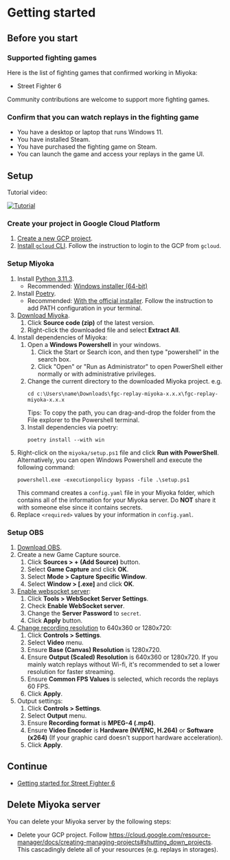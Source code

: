 # Getting started

## Before you start

### Supported fighting games

Here is the list of fighting games that confirmed working in Miyoka:

- Street Fighter 6

Community contributions are welcome to support more fighting games.

### Confirm that you can watch replays in the fighting game

- You have a desktop or laptop that runs Windows 11.
- You have installed Steam.
- You have purchased the fighting game on Steam.
- You can launch the game and access your replays in the game UI.

## Setup

Tutorial video:

[![Tutorial](https://img.youtube.com/vi/DYYpQVEDRVA/0.jpg)](https://www.youtube.com/watch?v=DYYpQVEDRVA)

### Create your project in Google Cloud Platform

1. [Create a new GCP project](https://cloud.google.com/resource-manager/docs/creating-managing-projects#console).
1. [Install `gcloud` CLI](https://cloud.google.com/sdk/docs/install). Follow the instruction to login to the GCP from `gcloud`.

### Setup Miyoka

1. Install [Python 3.11.3](https://www.python.org/downloads/windows/).
    - Recommended: [Windows installer (64-bit)](https://www.python.org/ftp/python/3.11.9/python-3.11.9-amd64.exe)
1. Install [Poetry](https://python-poetry.org/docs/#installing-with-pipx).
    - Recommended: [With the official installer](https://python-poetry.org/docs/#installing-with-the-official-installer). Follow the instruction to add PATH configuration in your terminal.
1. [Download Miyoka](https://github.com/fgcreplaymiyoka/fgc-replay-miyoka/releases).
    1. Click **Source code (zip)** of the latest version.
    1. Right-click the downloaded file and select **Extract All**.
1. Install dependencies of Miyoka:
    1. Open a **Windows Powershell** in your windows.
        1. Click the Start or Search icon, and then type "powershell" in the search box.
        1. Click "Open" or "Run as Administrator" to open PowerShell either normally or with administrative privileges.
    1. Change the current directory to the downloaded Miyoka project. e.g.
        ```shell
        cd c:\Users\name\Downloads\fgc-replay-miyoka-x.x.x\fgc-replay-miyoka-x.x.x
        ```
        Tips: To copy the path, you can drag-and-drop the folder from the File explorer to the Powershell terminal.
    1. Install dependencies via poetry:
        ```shell
        poetry install --with win
        ```
1. Right-click on the `miyoka/setup.ps1` file and click **Run with PowerShell**.
    Alternatively, you can open Windows Powershell and execute the following command:
    ```shell
    powershell.exe -executionpolicy bypass -file .\setup.ps1
    ```
    This command creates a `config.yaml` file in your Miyoka folder, which
    contains all of the information for your Miyoka server.
    Do **NOT** share it with someone else since it contains secrets.
1. Replace `<required>` values by your information in `config.yaml`.

### Setup OBS

1. [Download OBS](https://obsproject.com/download).
1. Create a new Game Capture source.
    1. Click **Sources > + (Add Source)** button.
    1. Select **Game Capture** and click **OK**.
    1. Select **Mode > Capture Specific Window**.
    1. Select **Window > [<game-title>.exe]** and click **OK**.
1. [Enable websocket server](https://fms-manual.readthedocs.io/en/latest/audience-display/obs-integration/obs-websockets.html):
    1. Click **Tools > WebSocket Server Settings**.
    1. Check **Enable WebSocket server**.
    1. Change the **Server Password** to `secret`.
    1. Click **Apply** button.
1. [Change recording resolution](https://obsproject.com/kb/standard-recording-output-guide) to 640x360 or 1280x720:
    1. Click **Controls > Settings**.
    1. Select **Video** menu.
    1. Ensure **Base (Canvas) Resolution** is 1280x720.
    1. Ensure **Output (Scaled) Resolution** is 640x360 or 1280x720. If you mainly watch replays without Wi-fi, it's recommended to set a lower resolution for faster streaming.
    1. Ensure **Common FPS Values** is selected, which records the replays 60 FPS.
    1. Click **Apply**.
1. Output settings:
    1. Click **Controls > Settings**.
    1. Select **Output** menu.
    1. Ensure **Recording format** is **MPEG-4 (.mp4)**.
    1. Ensure **Video Encoder** is **Hardware (NVENC, H.264)** or **Software (x264)** (If your graphic card doesn't support hardware acceleration).
    1. Click **Apply**.

## Continue

- [Getting started for Street Fighter 6](getting_started/sf6.md)

## Delete Miyoka server

You can delete your Miyoka server by the following steps:

- Delete your GCP project. Follow https://cloud.google.com/resource-manager/docs/creating-managing-projects#shutting_down_projects.
  This cascadingly delete all of your resources (e.g. replays in storages).
